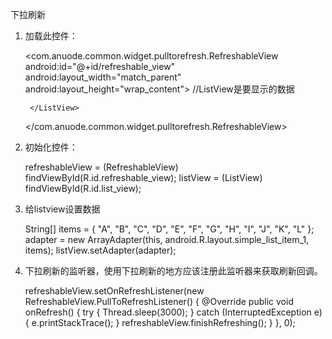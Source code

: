 下拉刷新

1. 加载此控件：

    <com.anuode.common.widget.pulltorefresh.RefreshableView
        android:id="@+id/refreshable_view"
        android:layout_width="match_parent"
        android:layout_height="wrap_content">
        //ListView是要显示的数据
        <ListView
            android:id="@+id/list_view"
            android:layout_width="fill_parent"
            android:layout_height="fill_parent"
            android:scrollbars="none">

        </ListView>

    </com.anuode.common.widget.pulltorefresh.RefreshableView>

2. 初始化控件：

    refreshableView = (RefreshableView) findViewById(R.id.refreshable_view);
    listView = (ListView) findViewById(R.id.list_view);

3. 给listview设置数据

     String[] items = { "A", "B", "C", "D", "E", "F", "G", "H", "I", "J", "K", "L" };
     adapter = new ArrayAdapter<String>(this, android.R.layout.simple_list_item_1, items);
     listView.setAdapter(adapter);

4. 下拉刷新的监听器，使用下拉刷新的地方应该注册此监听器来获取刷新回调。

      refreshableView.setOnRefreshListener(new RefreshableView.PullToRefreshListener() {
                 @Override
                 public void onRefresh() {
                     try {
                         Thread.sleep(3000);
                     } catch (InterruptedException e) {
                         e.printStackTrace();
                     }
                     refreshableView.finishRefreshing();
                 }
             }, 0);